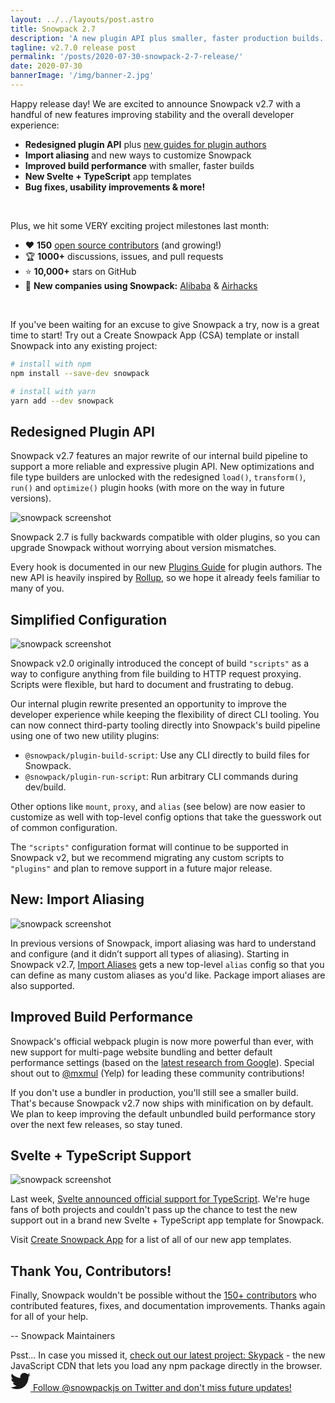```yaml
---
layout: ../../layouts/post.astro
title: Snowpack 2.7
description: 'A new plugin API plus smaller, faster production builds.'
tagline: v2.7.0 release post
permalink: '/posts/2020-07-30-snowpack-2-7-release/'
date: 2020-07-30
bannerImage: '/img/banner-2.jpg'
---
```


Happy release day! We are excited to announce Snowpack v2.7 with a handful of new features improving stability and the overall developer experience:

- **Redesigned plugin API** plus [new guides for plugin authors](/plugins)
- **Import aliasing** and new ways to customize Snowpack
- **Improved build performance** with smaller, faster builds
- **New Svelte + TypeScript** app templates
- **Bug fixes, usability improvements & more!**

<br/>

Plus, we hit some VERY exciting project milestones last month:

- ❤️ **150** [open source contributors](https://github.com/withastro/snowpack/graphs/contributors) (and growing!)
- 🏆 **1000+** discussions, issues, and pull requests
- ⭐️ **10,000+** stars on GitHub
- 👋 **New companies using Snowpack:** [Alibaba](https://www.1688.com/) & [Airhacks](https://airhacks.com/)

<br/>

If you've been waiting for an excuse to give Snowpack a try, now is a great time to start! Try out a Create Snowpack App (CSA) template or install Snowpack into any existing project:

```bash
# install with npm
npm install --save-dev snowpack

# install with yarn
yarn add --dev snowpack
```

## Redesigned Plugin API

Snowpack v2.7 features an major rewrite of our internal build pipeline to support a more reliable and expressive plugin API. New optimizations and file type builders are unlocked with the redesigned `load()`, `transform()`, `run()` and `optimize()` plugin hooks (with more on the way in future versions).

![snowpack screenshot](/img/snowpack-27-screenshot-1.png)

Snowpack 2.7 is fully backwards compatible with older plugins, so you can upgrade Snowpack without worrying about version mismatches.

Every hook is documented in our new [Plugins Guide](/plugins) for plugin authors. The new API is heavily inspired by [Rollup](https://rollupjs.org/), so we hope it already feels familiar to many of you.

## Simplified Configuration

![snowpack screenshot](/img/snowpack-27-screenshot-3.png)

Snowpack v2.0 originally introduced the concept of build `"scripts"` as a way to configure anything from file building to HTTP request proxying. Scripts were flexible, but hard to document and frustrating to debug.

Our internal plugin rewrite presented an opportunity to improve the developer experience while keeping the flexibility of direct CLI tooling. You can now connect third-party tooling directly into Snowpack's build pipeline using one of two new utility plugins:

- `@snowpack/plugin-build-script`: Use any CLI directly to build files for Snowpack.
- `@snowpack/plugin-run-script`: Run arbitrary CLI commands during dev/build.

Other options like `mount`, `proxy`, and `alias` (see below) are now easier to customize as well with top-level config options that take the guesswork out of common configuration.

The `"scripts"` configuration format will continue to be supported in Snowpack v2, but we recommend migrating any custom scripts to `"plugins"` and plan to remove support in a future major release.

## New: Import Aliasing

![snowpack screenshot](/img/snowpack-27-screenshot-2.png)

In previous versions of Snowpack, import aliasing was hard to understand and configure (and it didn’t support all types of aliasing). Starting in Snowpack v2.7, [Import Aliases](/reference/configuration) gets a new top-level `alias` config so that you can define as many custom aliases as you'd like. Package import aliases are also supported.

## Improved Build Performance

Snowpack's official webpack plugin is now more powerful than ever, with new support for multi-page website bundling and better default performance settings (based on the [latest research from Google](https://web.dev/granular-chunking-nextjs/)). Special shout out to [@mxmul](https://github.com/mxmul) (Yelp) for leading these community contributions!

If you don't use a bundler in production, you'll still see a smaller build. That's because Snowpack v2.7 now ships with minification on by default. We plan to keep improving the default unbundled build performance story over the next few releases, so stay tuned.

## Svelte + TypeScript Support

![snowpack screenshot](/img/svelte-ts.png)

Last week, [Svelte announced official support for TypeScript](https://svelte.dev/blog/svelte-and-typescript). We're huge fans of both projects and couldn't pass up the chance to test the new support out in a brand new Svelte + TypeScript app template for Snowpack.

Visit [Create Snowpack App](https://github.com/withastro/snowpack/tree/main/create-snowpack-app) for a list of all of our new app templates.

## Thank You, Contributors!

Finally, Snowpack wouldn't be possible without the [150+ contributors](https://github.com/withastro/snowpack/graphs/contributors) who contributed features, fixes, and documentation improvements. Thanks again for all of your help.

-- Snowpack Maintainers

<div class="notification">
Psst... In case you missed it, <a href="https://www.skypack.dev/">check out our latest project: Skypack</a> - the new JavaScript CDN that lets you load any npm package directly in the browser.
</div>

<a href="https://twitter.com/snowpackjs" target="_blank">
<svg aria-hidden="true" width="32" focusable="false" data-prefix="fab" data-icon="twitter" class="svg-inline--fa fa-twitter fa-w-16" role="img" xmlns="http://www.w3.org/2000/svg" viewBox="0 0 512 512"><path fill="currentColor" d="M459.37 151.716c.325 4.548.325 9.097.325 13.645 0 138.72-105.583 298.558-298.558 298.558-59.452 0-114.68-17.219-161.137-47.106 8.447.974 16.568 1.299 25.34 1.299 49.055 0 94.213-16.568 130.274-44.832-46.132-.975-84.792-31.188-98.112-72.772 6.498.974 12.995 1.624 19.818 1.624 9.421 0 18.843-1.3 27.614-3.573-48.081-9.747-84.143-51.98-84.143-102.985v-1.299c13.969 7.797 30.214 12.67 47.431 13.319-28.264-18.843-46.781-51.005-46.781-87.391 0-19.492 5.197-37.36 14.294-52.954 51.655 63.675 129.3 105.258 216.365 109.807-1.624-7.797-2.599-15.918-2.599-24.04 0-57.828 46.782-104.934 104.934-104.934 30.213 0 57.502 12.67 76.67 33.137 23.715-4.548 46.456-13.32 66.599-25.34-7.798 24.366-24.366 44.833-46.132 57.827 21.117-2.273 41.584-8.122 60.426-16.243-14.292 20.791-32.161 39.308-52.628 54.253z"></path></svg>
<a href="https://twitter.com/snowpackjs">Follow @snowpackjs on Twitter and don't miss future updates!</a>
</a>
